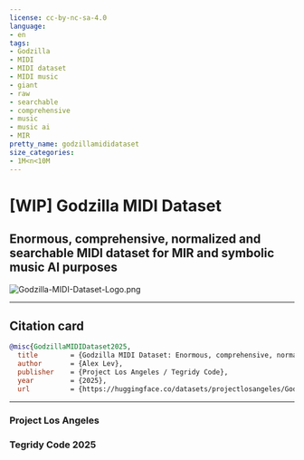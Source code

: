 ```yaml
---
license: cc-by-nc-sa-4.0
language:
- en
tags:
- Godzilla
- MIDI
- MIDI dataset
- MIDI music
- giant
- raw
- searchable
- comprehensive
- music
- music ai
- MIR
pretty_name: godzillamididataset
size_categories:
- 1M<n<10M
---
```


# [WIP] Godzilla MIDI Dataset
## Enormous, comprehensive, normalized and searchable MIDI dataset for MIR and symbolic music AI purposes

![Godzilla-MIDI-Dataset-Logo.png](https://cdn-uploads.huggingface.co/production/uploads/64820d166e41cac337e0ccb8/JeZ8t-WwtkFOkqS9yRQ7R.png)

***

## Citation card

```bibtex
@misc{GodzillaMIDIDataset2025,
  title        = {Godzilla MIDI Dataset: Enormous, comprehensive, normalized and searchable MIDI dataset for MIR and symbolic music AI purposes},
  author       = {Alex Lev},
  publisher    = {Project Los Angeles / Tegridy Code},
  year         = {2025},
  url          = {https://huggingface.co/datasets/projectlosangeles/Godzilla-MIDI-Dataset}
```

***

### Project Los Angeles
### Tegridy Code 2025